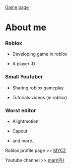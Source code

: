 [Game page](https://marnyyy.github.io/)

# About me
### Roblox
- Developing game in roblox 

- A player :D

### Small Youtuber
- Sharing roblox gameplay

- Tutorials videos (in roblox)

### Worst editor 

- Alightmotion

- Capcut

- and more...

Roblox profile page >> [MYCZ](https://www.roblox.com/users/1517044563/profile)

Youtube channel >> [marnPH](https://www.youtube.com/results?search_query=marnph)
